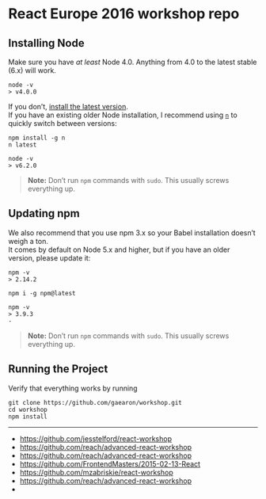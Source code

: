 # React Europe 2016 workshop repo

## Installing Node

Make sure you have *at least* Node 4.0.
Anything from 4.0 to the latest stable (6.x) will work.

```
node -v
> v4.0.0
```

If you don’t, [install the latest version](https://nodejs.org/en/).  
If you have an existing older Node installation, I recommend using [`n`](https://github.com/tj/n) to quickly switch between versions:

```
npm install -g n
n latest

node -v
> v6.2.0
```

>**Note:**
>Don’t run `npm` commands with `sudo`.
>This usually screws everything up.

## Updating npm

We also recommend that you use npm 3.x so your Babel installation doesn’t weigh a ton.  
It comes by default on Node 5.x and higher, but if you have an older version, please update it:

```
npm -v
> 2.14.2

npm i -g npm@latest

npm -v
> 3.9.3
- 
```

>**Note:**
>Don’t run `npm` commands with `sudo`.
>This usually screws everything up.

## Running the Project

Verify that everything works by running

```
git clone https://github.com/gaearon/workshop.git
cd workshop
npm install
```


-------------------------------

- https://github.com/jesstelford/react-workshop
- https://github.com/reach/advanced-react-workshop
- https://github.com/reach/advanced-react-workshop
- https://github.com/FrontendMasters/2015-02-13-React
- https://github.com/mzabriskie/react-workshop
- https://github.com/reach/advanced-react-workshop
- 
